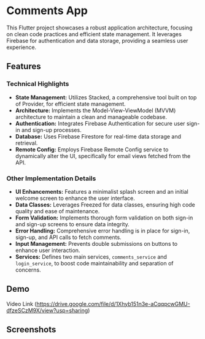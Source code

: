 # Comments App

This Flutter project showcases a robust application architecture, focusing on clean code practices and efficient state management. It leverages Firebase for authentication and data storage, providing a seamless user experience.

## Features

### Technical Highlights

- **State Management:** Utilizes Stacked, a comprehensive tool built on top of Provider, for efficient state management.
- **Architecture:** Implements the Model-View-ViewModel (MVVM) architecture to maintain a clean and manageable codebase.
- **Authentication:** Integrates Firebase Authentication for secure user sign-in and sign-up processes.
- **Database:** Uses Firebase Firestore for real-time data storage and retrieval.
- **Remote Config:** Employs Firebase Remote Config service to dynamically alter the UI, specifically for email views fetched from the API.

### Other Implementation Details

- **UI Enhancements:** Features a minimalist splash screen and an initial welcome screen to enhance the user interface.
- **Data Classes:** Leverages Freezed for data classes, ensuring high code quality and ease of maintenance.
- **Form Validation:** Implements thorough form validation on both sign-in and sign-up screens to ensure data integrity.
- **Error Handling:** Comprehensive error handling is in place for sign-in, sign-up, and API calls to fetch comments.
- **Input Management:** Prevents double submissions on buttons to enhance user interaction.
- **Services:** Defines two main services, `comments_service` and `login_service`, to boost code maintainability and separation of concerns.

## Demo
Video Link (https://drive.google.com/file/d/1Xhyb151n3e-aCqqpcwGMU-dfzeSCzM9X/view?usp=sharing)

## Screenshots
